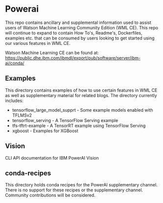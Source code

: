 # Powerai
This repo contains ancillary and supplemental information used to assist users of Watson Machine Learning Community Edition (WML CE).  This repo will continue to expand to contain How To's, Readme's, Dockerfiles, examples etc. that can be consumed by users looking to get started using our various features in WML CE.

Watson Machine Learning CE can be found at:
https://public.dhe.ibm.com/ibmdl/export/pub/software/server/ibm-ai/conda/

## Examples

This directory contains examples of how to use certain features in WML CE as well as supplementary material for related blogs. The directory currently includes:
 - tensorflow_large_model_supprt - Some example models enabled with TFLMSv2
 - tensorflow_serving - A TensorFlow Serving example
 - tfs-tftrt-example - A TensorRT example using TensorFlow Serving
 - xgboost - Examples for XGBoost

## Vision

CLI API documentation for IBM PowerAI Vision

## conda-recipes

This directory holds conda recipes for the PowerAI supplementary channel. There is no support for these recipes or the supplementary channel. Community contributions will be considered.
